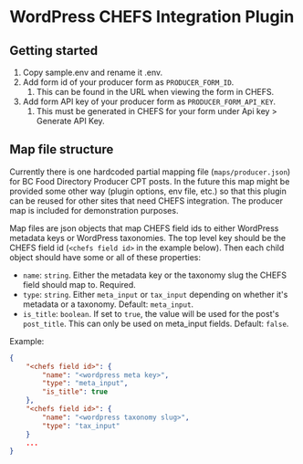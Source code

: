 # WordPress CHEFS Integration Plugin

## Getting started
1. Copy sample.env and rename it .env.
2. Add form id of your producer form as `PRODUCER_FORM_ID`.
   1. This can be found in the URL when viewing the form in CHEFS.
3. Add form API key of your producer form as `PRODUCER_FORM_API_KEY`.
   1. This must be generated in CHEFS for your form under Api key > Generate API Key.

## Map file structure
Currently there is one hardcoded partial mapping file (`maps/producer.json`) for BC Food Directory Producer CPT posts. In the future this map might be provided some other way (plugin options, env file, etc.) so that this plugin can be reused for other sites that need CHEFS integration. The producer map is included for demonstration purposes.

Map files are json objects that map CHEFS field ids to either WordPress metadata keys or WordPress taxonomies. The top level key should be the CHEFS field id (`<chefs field id>` in the example below). Then each child object should have some or all of these properties:
- `name`: `string`. Either the metadata key or the taxonomy slug the CHEFS field should map to. Required.
- `type`: `string`. Either `meta_input` or `tax_input` depending on whether it's metadata or a taxonomy. Default: `meta_input`.
- `is_title`: `boolean`. If set to `true`, the value will be used for the post's `post_title`. This can only be used on meta_input fields. Default: `false`.

Example:
```json
{
    "<chefs field id>": {
        "name": "<wordpress meta key>",
        "type": "meta_input",
        "is_title": true
    },
    "<chefs field id>": {
        "name": "<wordpress taxonomy slug>",
        "type": "tax_input"
    }
    ...
}
```